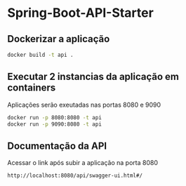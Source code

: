 # Spring-Boot-API-Starter

## Dockerizar a aplicação

```sh
docker build -t api .
```

## Executar 2 instancias da aplicação em containers

Aplicações serão exeutadas nas portas 8080 e 9090

```sh
docker run -p 8080:8080 -t api
docker run -p 9090:8080 -t api
```

## Documentação da API

Acessar o link após subir a aplicação na porta 8080

```url
http://localhost:8080/api/swagger-ui.html#/
```
